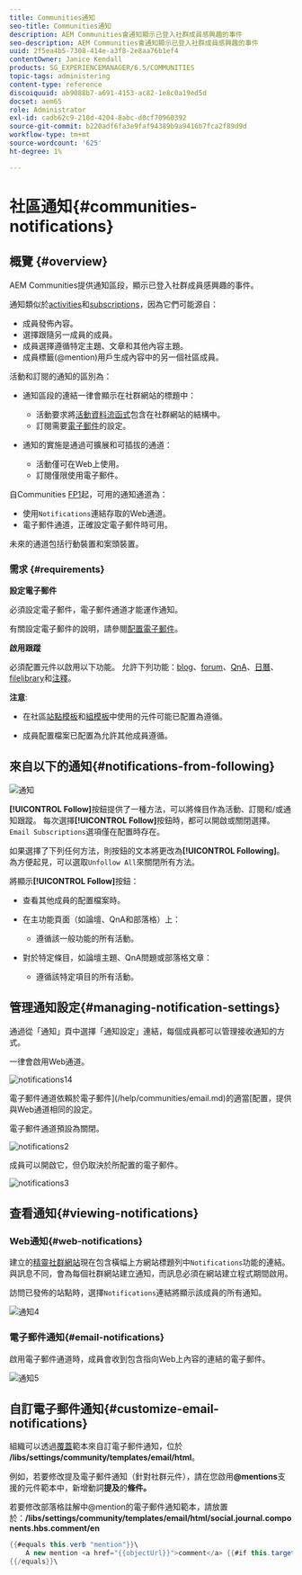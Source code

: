 ```yaml
---
title: Communities通知
seo-title: Communities通知
description: AEM Communities會通知顯示已登入社群成員感興趣的事件
seo-description: AEM Communities會通知顯示已登入社群成員感興趣的事件
uuid: 2f5ea4b5-7308-414e-a3f8-2e8aa76b1ef4
contentOwner: Janice Kendall
products: SG_EXPERIENCEMANAGER/6.5/COMMUNITIES
topic-tags: administering
content-type: reference
discoiquuid: ab9088b7-a691-4153-ac82-1e8c0a19ed5d
docset: aem65
role: Administrator
exl-id: cadb62c9-210d-4204-8abc-d0cf70960392
source-git-commit: b220adf6fa3e9faf94389b9a9416b7fca2f89d9d
workflow-type: tm+mt
source-wordcount: '625'
ht-degree: 1%

---
```


# 社區通知{#communities-notifications}

## 概覽 {#overview}

AEM Communities提供通知區段，顯示已登入社群成員感興趣的事件。

通知類似於[activities](/help/communities/essentials-activities.md)和[subscriptions](/help/communities/subscriptions.md)，因為它們可能源自：

* 成員發佈內容。
* 選擇跟隨另一成員的成員。
* 成員選擇遵循特定主題、文章和其他內容主題。
* 成員標籤(@mention)用戶生成內容中的另一個社區成員。

活動和訂閱的通知的區別為：

* 通知區段的連結一律會顯示在社群網站的標題中：

   * 活動要求將[活動資料流函式](/help/communities/functions.md#activity-stream-function)包含在社群網站的結構中。
   * 訂閱需要[電子郵件](/help/communities/email.md)的設定。

* 通知的實施是通過可擴展和可插拔的通道：

   * 活動僅可在Web上使用。
   * 訂閱僅限使用電子郵件。

自Communities [FP1](/help/communities/deploy-communities.md#latestfeaturepack)起，可用的通知通道為：

* 使用`Notifications`連結存取的Web通道。
* 電子郵件通道，正確設定電子郵件時可用。

未來的通道包括行動裝置和案頭裝置。

### 需求 {#requirements}

**設定電子郵件**

必須設定電子郵件，電子郵件通道才能運作通知。

有關設定電子郵件的說明，請參閱[配置電子郵件](/help/communities/analytics.md)。

**啟用跟蹤**

必須配置元件以啟用以下功能。 允許下列功能：[blog](/help/communities/blog-feature.md)、[forum](/help/communities/forum.md)、[QnA](/help/communities/working-with-qna.md)、[日曆](/help/communities/calendar.md)、[filelibrary](/help/communities/file-library.md)和[注釋](/help/communities/comments.md)。

**注意**:

* 在社區[站點模板](/help/communities/sites.md)和[組模板](/help/communities/tools-groups.md)中使用的元件可能已配置為遵循。

* 成員配置檔案已配置為允許其他成員遵循。

## 來自以下的通知{#notifications-from-following}

![通知](assets/notifications.png)

**[!UICONTROL Follow]**&#x200B;按鈕提供了一種方法，可以將條目作為活動、訂閱和/或通知跟蹤。 每次選擇&#x200B;**[!UICONTROL Follow]**&#x200B;按鈕時，都可以開啟或關閉選擇。 `Email Subscriptions`選項僅在配置時存在。

如果選擇了下列任何方法，則按鈕的文本將更改為&#x200B;**[!UICONTROL Following]**。 為方便起見，可以選取`Unfollow All`來關閉所有方法。

將顯示&#x200B;**[!UICONTROL Follow]**&#x200B;按鈕：

* 查看其他成員的配置檔案時。
* 在主功能頁面（如論壇、QnA和部落格）上：

   * 遵循該一般功能的所有活動。

* 對於特定條目，如論壇主題、QnA問題或部落格文章：

   * 遵循該特定項目的所有活動。

## 管理通知設定{#managing-notification-settings}

通過從「通知」頁中選擇「通知設定」連結，每個成員都可以管理接收通知的方式。

一律會啟用Web通道。

![notifications14](assets/notifications1.png)

電子郵件通道依賴於電子郵件](/help/communities/email.md)的適當[配置，提供與Web通道相同的設定。

電子郵件通道預設為關閉。

![notifications2](assets/notifications2.png)

成員可以開啟它，但仍取決於所配置的電子郵件。

![notifications3](assets/notifications3.png)

## 查看通知{#viewing-notifications}

### Web通知{#web-notifications}

建立的[精靈社群網站](/help/communities/sites-console.md)現在包含橫幅上方網站標題列中`Notifications`功能的連結。 與訊息不同，會為每個社群網站建立通知，而訊息必須在網站建立程式期間啟用。

訪問已發佈的站點時，選擇`Notifications`連結將顯示該成員的所有通知。

![通知4](assets/notifications4.png)

### 電子郵件通知{#email-notifications}

啟用電子郵件通道時，成員會收到包含指向Web上內容的連結的電子郵件。

![通知5](assets/notifications5.png)

## 自訂電子郵件通知{#customize-email-notifications}

組織可以透過[覆蓋](/help/communities/client-customize.md#overlays)範本來自訂電子郵件通知，位於&#x200B;**/libs/settings/community/templates/email/html**。

例如，若要修改提及電子郵件通知（針對社群元件），請在您啟用&#x200B;**@mentions**&#x200B;支援的元件範本中，新增動詞&#x200B;**提及**&#x200B;的&#x200B;**條件。**

若要修改部落格註解中@mention的電子郵件通知範本，請放置於：**/libs/settings/community/templates/email/html/social.journal.components.hbs.comment/en**

```java
{{#equals this.verb "mention"}}\
    A new mention <a href="{{objectUrl}}">comment</a> {{#if this.target.properties.[jcr:title]}}to the article "{{{target.displayName}}}" {{/if}}was added by {{{user.name}}} on {{dateUtil this.published format="EEE, d MMM yyyy HH:mm:ss z"}}.\n \
{{/equals}}\
```
